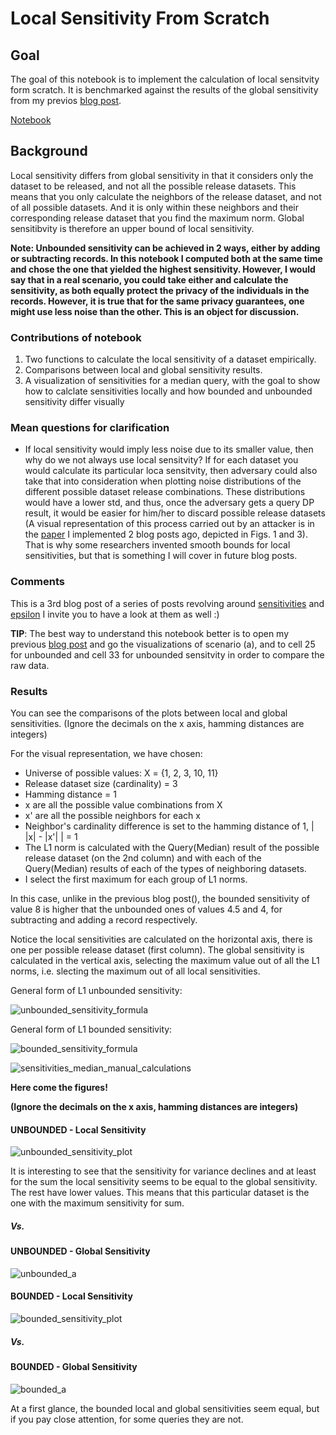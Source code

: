 # Local Sensitivity From Scratch

## Goal

The goal of this notebook is to implement the calculation of local sensitvity form scratch. 
It is benchmarked against the results of the global sensitivity from my previos [blog post](https://github.com/gonzalo-munillag/Blog/blob/main/My_implementations/Global_sensitivity/Global_Sensitivity.ipynb). 

[Notebook](https://github.com/gonzalo-munillag/Blog/blob/main/My_implementations/Local_sensitivity/Local_Sensitivity.ipynb)

## Background

Local sensitivity differs from global sensitivity in that it considers only the dataset to be released, and not all the possible release datasets. 
This means that you only calculate the neighbors of the release dataset, and not of all possible datasets. 
And it is only within these neighbors and their corresponding release dataset that you find the maximum norm. 
Global sensitibvity is therefore an upper bound of local sensitivity. 

**Note: Unbounded sensitivity can be achieved in 2 ways, either by adding or subtracting records. In this notebook I computed both at the same time and chose the one that yielded the highest sensitivity. However, I would say that in a real scenario, you could take either and calculate the sensitivity, as both equally protect the privacy of the individuals in the records. However, it is true that for the same privacy guarantees, one might use less noise than the other. This is an object for discussion.**


### Contributions of notebook


1. Two functions to calculate the local sensitivity of a dataset empirically.
2. Comparisons between local and global sensitivity results.
3. A visualization of sensitivities for a median query, with the goal to show how to calclate sensitivities locally and how bounded and unbounded sensitivity differ visually

### Mean questions for clarification
- If local sensitivity would imply less noise due to its smaller value, then why do we not always use local sensitvity?  If for each dataset you would calculate its particular loca sensitvity, then adversary could also take that into consideration when plotting noise distributions of the different possible dataset release combinations. These distributions would have a lower std, and thus, once the adversary gets a query DP result, it would be easier for him/her to discard possible release datasets (A visual representation of this process carried out by an attacker is in the [paper](https://git.gnunet.org/bibliography.git/plain/docs/Choosing-%CE%B5-2011Lee.pdf) I implemented 2 blog posts ago, depicted in Figs. 1 and 3). That is why some researchers invented smooth bounds for local sensitivities, but that is something I will cover in future blog posts.

### Comments

This is a 3rd blog post of a series of posts revolving around [sensitivities](https://github.com/gonzalo-munillag/Blog/tree/main/My_implementations/Global_sensitivity) and [epsilon](https://github.com/gonzalo-munillag/Blog/tree/main/Extant_Papers_Implementations/A_method_to_choose_epsilon)
I invite you to have a look at them as well :)

**TIP**: The best way to understand this notebook better is to open my previous [blog post](https://github.com/gonzalo-munillag/Blog/blob/main/My_implementations/Global_sensitivity/Global_Sensitivity.ipynb) and go the visualizations of scenario (a), and to cell 25 for unbounded and cell 33 for unbounded sensitvity in order to compare the raw data.

### Results

You can see the comparisons of the plots between local and global sensitivities. (Ignore the decimals on the x axis, hamming distances are integers)

For the visual representation, we have chosen:
- Universe of possible values: X = {1, 2, 3, 10, 11}
- Release dataset size (cardinality) = 3
- Hamming distance = 1
- x are all the possible value combinations from X
- x' are all the possible neighbors for each x
- Neighbor's cardinality difference is set to the hamming distance of 1, | |x| - |x'| | = 1
- The L1 norm is calculated with the Query(Median) result of the possible release dataset (on the 2nd column) and with each of the Query(Median) results of each of the types of neighboring datasets.
- I select the first maximum for each group of L1 norms.

In this case, unlike in the previous blog post(), the bounded sensitivity of value 8 is higher that the unbounded ones of values 4.5 and 4, for subtracting and adding a record respectively. 

Notice the local sensitivities are calculated on the horizontal axis, there is one per possible release dataset (first column). The global sensitivity is calculated in the vertical axis, selecting the maximum value out of all the L1 norms, i.e. slecting the maximum out of all local sensitivities.

General form of L1 unbounded sensitivity:

![unbounded_sensitivity_formula](Images/unbounded_sensitivity_formula.png)

General form of L1 bounded sensitivity:

![bounded_sensitivity_formula](Images/bounded_sensitivity_formula.png)

![sensitivities_median_manual_calculations](Images/sensitivities_median_manual_calculations.png)

**Here come the figures!**

**(Ignore the decimals on the x axis, hamming distances are integers)**

#### UNBOUNDED - Local Sensitivity

![unbounded_sensitivity_plot](Images/unbounded_sensitivity_plot.png)

It is interesting to see that the sensitivity for variance declines and at least for the sum the local sensitivity seems to be equal to the global sensitivity. 
The rest have lower values. This means that this particular dataset is the one with the maximum sensitivity for sum. 

##### Vs.

#### UNBOUNDED - Global Sensitivity

![unbounded_a](Images/unbounded_a.png)

#### BOUNDED - Local Sensitivity

![bounded_sensitivity_plot](Images/bounded_sensitivity_plot.png)

##### Vs.

#### BOUNDED - Global Sensitivity

![bounded_a](Images/bounded_a.png)

At a first glance, the bounded local and global sensitivities seem equal, but if you pay close attention, for some queries they are not.
